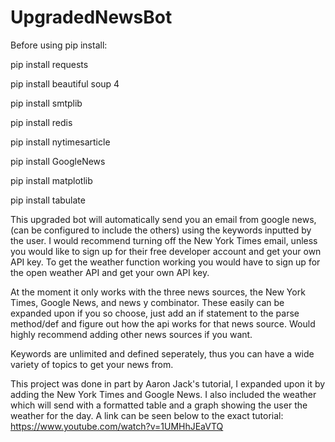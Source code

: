# UpgradedNewsBot
Before using pip install:

pip install requests

pip install beautiful soup 4

pip install smtplib

pip install redis

pip install nytimesarticle

pip install GoogleNews

pip install matplotlib

pip install tabulate

This upgraded bot will automatically send you an email from google news, (can be configured to include the others) using the keywords inputted by the user. I would recommend turning off the New York Times email, unless you would like to sign up for their free developer account and get your own API key. To get the weather function working you would have to sign up for the open weather API and get your own API key.

At the moment it only works with the three news sources, the New York Times, Google News, and news y combinator. These easily can be expanded upon if you so choose, just add an if statement to the parse method/def and figure out how the api works for that news source. Would highly recommend adding other news sources if you want.

Keywords are unlimited and defined seperately, thus you can have a wide variety of topics to get your news from.

This project was done in part by Aaron Jack's tutorial, I expanded upon it by adding the New York Times and Google News. I also included the weather which will send with a formatted table and a graph showing the user the weather for the day. A link can be seen below to the exact tutorial: https://www.youtube.com/watch?v=1UMHhJEaVTQ
